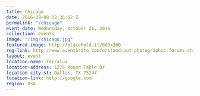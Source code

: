 ```yaml
---
title: Chicago
date: 2016-08-08 12:36:52 Z
permalink: "/chicago"
event-date: Wednesday, October 26, 2016
collection: events
image: "/img/chicago.jpg"
featured-image: http://placehold.it/800x300
reg-link: http://www.eventbrite.com/e/stand-out-photographic-forums-chicago-november-3-2016-tickets-27285823633
layout: event
location-name: Terralux
location-address: 1225 Round Table Dr
location-city-st: Dallas, TX 75247
location-link: http://google.com
region: USA
---
```

